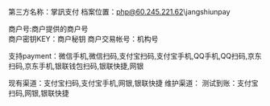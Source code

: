第三方名称：掌訊支付 
档案位置：php@60.245.221.62\jangshiunpay
 
商户号:商户提供的商户号  
商户密钥KEY：商户秘钥 
商户交易帐号：机构号
 
支持payment：微信手机,微信扫码,支付宝扫码,支付宝手机,QQ手机,QQ扫码,京东扫码,京东手机,银联钱包扫码,银联快捷,网银
 
现有渠道：支付宝扫码,支付宝手机,网银,银联快捷
维护渠道：
测试到账：支付宝扫码,网银,银联快捷
